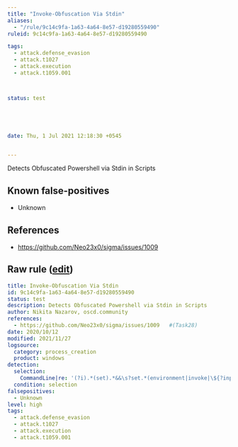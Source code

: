 ```yaml
---
title: "Invoke-Obfuscation Via Stdin"
aliases:
  - "/rule/9c14c9fa-1a63-4a64-8e57-d19280559490"
ruleid: 9c14c9fa-1a63-4a64-8e57-d19280559490

tags:
  - attack.defense_evasion
  - attack.t1027
  - attack.execution
  - attack.t1059.001



status: test





date: Thu, 1 Jul 2021 12:18:30 +0545


---
```


Detects Obfuscated Powershell via Stdin in Scripts

<!--more-->


## Known false-positives

* Unknown



## References

* https://github.com/Neo23x0/sigma/issues/1009


## Raw rule ([edit](https://github.com/SigmaHQ/sigma/edit/master/rules/windows/process_creation/proc_creation_win_invoke_obfuscation_via_stdin.yml))
```yaml
title: Invoke-Obfuscation Via Stdin
id: 9c14c9fa-1a63-4a64-8e57-d19280559490
status: test
description: Detects Obfuscated Powershell via Stdin in Scripts
author: Nikita Nazarov, oscd.community
references:
  - https://github.com/Neo23x0/sigma/issues/1009   #(Task28)
date: 2020/10/12
modified: 2021/11/27
logsource:
  category: process_creation
  product: windows
detection:
  selection:
    CommandLine|re: '(?i).*(set).*&&\s?set.*(environment|invoke|\${?input).*&&.*"'
  condition: selection
falsepositives:
  - Unknown
level: high
tags:
  - attack.defense_evasion
  - attack.t1027
  - attack.execution
  - attack.t1059.001

```
